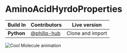 # AminoAcidHyrdoProperties

Build In | Contributors | Live version
--- | --- | ---
**Python** | [@philip-hub](https://github.com/philip-hub) | Clone and import
![Cool Molecule animation](https://media0.giphy.com/media/h6x0ROdzJy4TKyUu1b/giphy.gif?cid=ecf05e47jwn21sr48xnxuonul982s5ek3ul9jbw78sylcn0t&ep=v1_gifs_search&rid=giphy.gif&ct=g)
